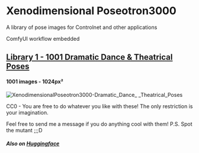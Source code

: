 # Xenodimensional Poseotron3000

A library of pose images for Controlnet and other applications

ComfyUI workflow embedded

## [Library 1 - 1001 Dramatic Dance & Theatrical Poses](https://github.com/Xenodimensional/Poseotron/tree/main/Dramatic%20Dance%20%26%20Theatrical%20Poses)
#### 1001 images - 1024px²
![XenodimensionalPoseotron3000-Dramatic_Dance_ _Theatrical_Poses](https://github.com/Xenodimensional/Poseotron/assets/66627464/c269fda9-94ee-44f6-8133-e082adbfd9f1)

CC0 - You are free to do whatever you like with these! The only restriction is your imagination.

Feel free to send me a message if you do anything cool with them! P.S. Spot the mutant ;;;D 

##### Also on [Huggingface](Birdfingers/XenodimensionalPoseotron)
